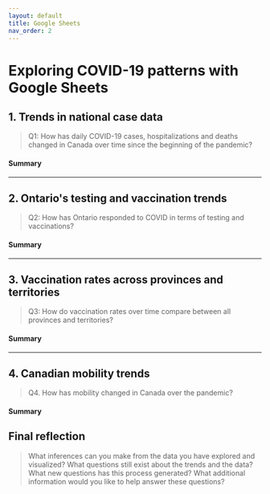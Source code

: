 ```yaml
---
layout: default
title: Google Sheets
nav_order: 2
---
```


# Exploring COVID-19 patterns with Google Sheets

## 1. Trends in national case data
> Q1: How has daily COVID-19 cases, hospitalizations and deaths changed in Canada over time since the beginning of the pandemic?

<!-- Paste your embed code for your figure below-->

#### Summary
<!-- Write a 2-sentence summary of the trends below-->

---

## 2. Ontario's testing and vaccination trends 
> Q2: How has Ontario responded to COVID in terms of testing and vaccinations? 

<!-- Paste your embed code for your figure below-->

#### Summary
<!-- Write a 2-sentence summary of the trends below-->

---

## 3. Vaccination rates across provinces and territories
> Q3: How do vaccination rates over time compare between all provinces and territories? 

<!-- Paste your embed code for your figure below-->

#### Summary
<!-- Write a 2-sentence summary of the trends below-->

---

## 4. Canadian mobility trends 
> Q4. How has mobility changed in Canada over the pandemic?

<!-- Paste your embed code for your figure below-->

#### Summary
<!-- Write a 2-sentence summary of the trends below-->

## Final reflection
> What inferences can you make from the data you have explored and visualized? 
> What questions still exist about the trends and the data? What new questions has this process generated? 
> What additional information would you like to help answer these questions? 

<!-- Write a short response below-->

